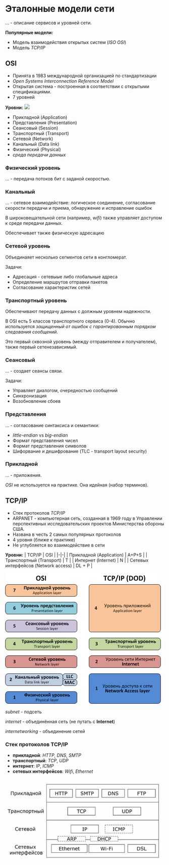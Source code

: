 # Эталонные модели сети

... - описание сервисов и уровней сети.

__Популярные модели:__
* Модель взаимодействия открытых систем (_ISO OSI_)
* Модель _TCP/IP_

## OSI

* Принята в 1983 международной организацией по стандартизации
* _Open Systems Interconnection Reference Model_
* Открытая система - построенная в соответствии с открытыми спецификациями.
* 7 уровней

__Уровни:__
![](images/net.png)
* Прикладной (Application)
* Представления (Presentation)
* Сеансовый (Session)
* Транспортный (Transport)
* Сетевой (Network)
* Канальный (Data link)
* Физический (Physical)
* _среда передачи данных_

### Физический уровень
... - передача потоков бит с заданой скоростью.

### Канальный
... - сетевое взаимодействие: логическое соединение, согласование скорости передачи и приема, обнаружение и исправление ошибок

В широковещательной сети (например, _wifi_) также управляет доступом к среде передачи данных.

Обеспечивает также физическую адресацию

### Сетевой уровень
Объединаяет несколько сегментов сети в конгломерат.

Задачи:
* Адресация - сетевыые либо глобальные адреса
* Определение маршрутов отправки пакетов
* Согласование характеристик сетей

### Транспортный уровень
Обеспечивают передачу данных с должным уровнем надежности.

В OSI есть 5 классов транспортного сервиса (0-4). Обычно используется _защищенный от ошибок с гарантированным порядком следования сообщений_.

Это первый сквозной уровень (между отправителем и получателем), также первый сетенезависимый.

### Сеансовый
... - создает сеансы связи.

Задачи:
* Управляет диалогом, очередностью сообщений
* Синхронизация
* Возобновление сбоев

### Представления
... - согласование синтаксиса и семантики:

* _little-endian_ vs _big-endian_
* Формат представления чисел
* Формат представления символов
* Шифорвание и дешифрование (TLC - transport layout security)

### Прикладной
... - приложения.

_OSI_ не используется на практике. Она идейная (набор терминов).

## TCP/IP
* Стек протоколов _TCP/IP_
* ARPANET - компьютерная сеть, созданная в 1969 году в Управлении перспективных исследовательских проектов Министерства обороны США.
* Названа в честь 2 самых популярных протоколов
* 4 уровня (ближе к практике)
* Не углубляется во взаимодействие в сети

__Уровни:__
| TCP/IP | OSI |
|-|-|
| Прикладной (Application) | A+P+S |
| Транспортный (Transport) | T |
| Интернет (Internet) | N |
| Сетевых интерфейсов (Network access) | DL + P |

![](images/osi_and_tcp.png)

_subnet_ - подсеть

_internet_ - объединённая сеть (не путать с __Internet__)

_internetworking_ - объединение сетей

### Стек протоколов TCP/IP

* __прикладной__: _HTTP_, _DNS_, _SMTP_
* __транспортный__: _TCP_, _UDP_
* __интернет__: _IP_, _ICMP_
* __сетевых интерфейсов__: _Wifi_, _Ethernet_

![](images/tcpip.png)


